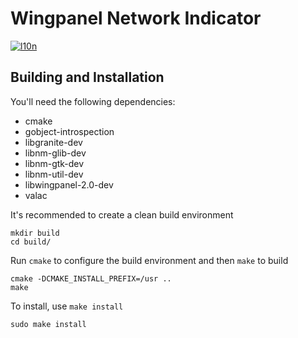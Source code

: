 # Wingpanel Network Indicator
[![l10n](https://l10n.elementary.io/widgets/wingpanel/wingpanel-indicator-network/svg-badge.svg)](https://l10n.elementary.io/projects/wingpanel/wingpanel-indicator-network)

## Building and Installation

You'll need the following dependencies:

* cmake
* gobject-introspection
* libgranite-dev
* libnm-glib-dev
* libnm-gtk-dev
* libnm-util-dev
* libwingpanel-2.0-dev
* valac

It's recommended to create a clean build environment

    mkdir build
    cd build/
    
Run `cmake` to configure the build environment and then `make` to build

    cmake -DCMAKE_INSTALL_PREFIX=/usr ..
    make
    
To install, use `make install`

    sudo make install
